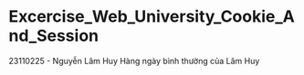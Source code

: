 # Excercise_Web_University_Cookie_And_Session

23110225 - Nguyễn Lâm Huy
Hàng ngày bình thường của Lâm Huy
